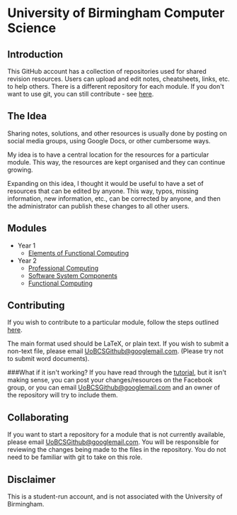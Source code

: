 University of Birmingham Computer Science
=========================================

Introduction
------------
This GitHub account has a collection of repositories used for shared revision resources. Users can upload and edit notes, cheatsheets, links, etc. to help others. There is a different repository for each module. If you don't want to use git, you can still contribute - see [here][tutorial-link].

The Idea
--------
Sharing notes, solutions, and other resources is usually done by posting on social media groups, using Google Docs, or other cumbersome ways. 

My idea is to have a central location for the resources for a particular module. This way, the resources are kept organised and they can continue growing.

Expanding on this idea, I thought it would be useful to have a set of resources that can be edited by anyone. This way, typos, missing information, new information, etc., can be corrected by anyone, and then the administrator can publish these changes to all other users.

Modules
-------
- Year 1
	- [Elements of Functional Computing][efc-link]
- Year 2
	- [Professional Computing][prof-comp-link]
	- [Software System Components][ssc-link]
	- [Functional Computing][fp-link]

Contributing
------------
If you wish to contribute to a particular module, follow the steps outlined [here][tutorial-link]. 

The main format used should be LaTeX, or plain text. If you wish to submit a non-text file, please email [UoBCSGithub@googlemail.com][contact]. (Please try not to submit word documents).
	
###What if it isn't working?
If you have read through the [tutorial][tutorial-link], but it isn't making sense, you can post your changes/resources on the Facebook group, or you can email [UoBCSGithub@googlemail.com][contact] and an owner of the repository will try to include them.

Collaborating
-------------
If you want to start a repository for a module that is not currently available, please email [UoBCSGithub@googlemail.com][contact]. You will be responsible for reviewing the changes being made to the files in the repository. You do not need to be familiar with git to take on this role.

Disclaimer
----------
This is a student-run account, and is not associated with the University of Birmingham.


[tutorial-link]: contributing/Basic-contribution.md
[contact]: mailto:UoBCSGithub@googlemail.com
[prof-comp-link]: https://github.com/UoB-CS-Students/Year-2-Prof-Comp
[ssc-link]: https://github.com/UoB-CS-Students/Year-2-SSC
[fp-link]: https://github.com/UoB-CS-Students/Year-2-FP
[efc-link]: https://github.com/UoB-CS-Students/Year-1-EFC